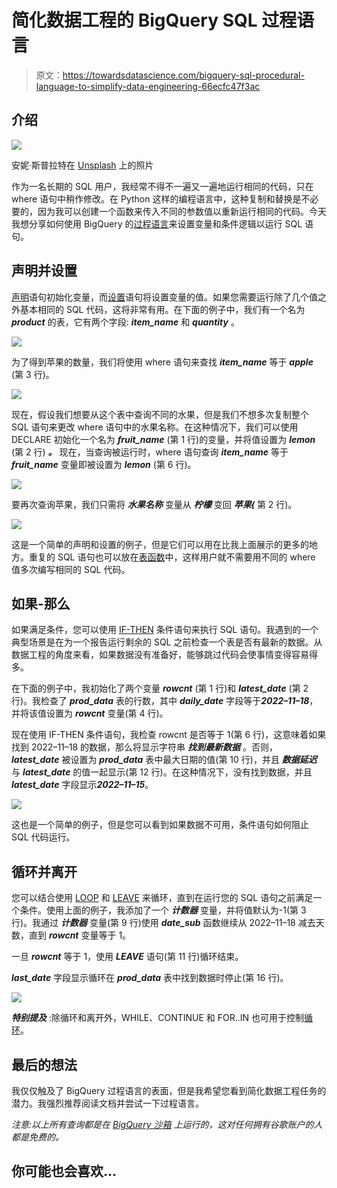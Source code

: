 # 简化数据工程的 BigQuery SQL 过程语言

> 原文：<https://towardsdatascience.com/bigquery-sql-procedural-language-to-simplify-data-engineering-66ecfc47f3ac>

## 介绍

![](img/d5c3a1f760a52e30e7dad004c487220d.png)

安妮·斯普拉特在 [Unsplash](https://unsplash.com?utm_source=medium&utm_medium=referral) 上的照片

作为一名长期的 SQL 用户，我经常不得不一遍又一遍地运行相同的代码，只在 where 语句中稍作修改。在 Python 这样的编程语言中，这种复制和替换是不必要的，因为我可以创建一个函数来传入不同的参数值以重新运行相同的代码。今天我想分享如何使用 BigQuery 的[过程语言](https://cloud.google.com/bigquery/docs/reference/standard-sql/procedural-language)来设置变量和条件逻辑以运行 SQL 语句。

## 声明并设置

[声明](https://cloud.google.com/bigquery/docs/reference/standard-sql/procedural-language#declare)语句初始化变量，而[设置](https://cloud.google.com/bigquery/docs/reference/standard-sql/procedural-language#set)语句将设置变量的值。如果您需要运行除了几个值之外基本相同的 SQL 代码，这将非常有用。在下面的例子中，我们有一个名为 ***product*** 的表，它有两个字段: ***item_name*** 和 ***quantity*** 。

![](img/87323e1abb330ca5fb069efe07d5aeb4.png)

为了得到苹果的数量，我们将使用 where 语句来查找 ***item_name*** 等于 ***apple*** (第 3 行)。

![](img/f08c47a0f98cbeee7615e311340166c1.png)

现在，假设我们想要从这个表中查询不同的水果，但是我们不想多次复制整个 SQL 语句来更改 where 语句中的水果名称。在这种情况下，我们可以使用 DECLARE 初始化一个名为 ***fruit_name*** (第 1 行)的变量，并将值设置为 ***lemon*** (第 2 行) ***。*** 现在，当查询被运行时，where 语句查询 ***item_name*** 等于 ***fruit_name*** 变量即被设置为 ***lemon*** (第 6 行)。

![](img/899e69df166f00a2e3df94f0339a31f3.png)

要再次查询苹果，我们只需将 ***水果名称*** 变量从 ***柠檬*** 变回 ***苹果(*** 第 2 行)。

![](img/4b931a41d145600ec74f98599b8c3c2c.png)

这是一个简单的声明和设置的例子，但是它们可以用在比我上面展示的更多的地方。重复的 SQL 语句也可以放在[表函数](https://cloud.google.com/bigquery/docs/reference/standard-sql/table-functions)中，这样用户就不需要用不同的 where 值多次编写相同的 SQL 代码。

## 如果-那么

如果满足条件，您可以使用 [IF-THEN](https://cloud.google.com/bigquery/docs/reference/standard-sql/procedural-language#if) 条件语句来执行 SQL 语句。我遇到的一个典型场景是在为一个报告运行剩余的 SQL 之前检查一个表是否有最新的数据。从数据工程的角度来看，如果数据没有准备好，能够跳过代码会使事情变得容易得多。

在下面的例子中，我初始化了两个变量 ***rowcnt*** (第 1 行)和 ***latest_date*** (第 2 行)。我检查了 ***prod_data*** 表的行数，其中 ***daily_date*** 字段等于***2022–11–18***，并将该值设置为 ***rowcnt*** 变量(第 4 行)。

现在使用 IF-THEN 条件语句，我检查 rowcnt 是否等于 1(第 6 行)，这意味着如果找到 2022–11–18 的数据，那么将显示字符串 ***找到最新数据*** 。否则， ***latest_date*** 被设置为 ***prod_data*** 表中最大日期的值(第 10 行)，并且 ***数据延迟*** 与 ***latest_date*** 的值一起显示(第 12 行)。在这种情况下，没有找到数据，并且 ***latest_date*** 字段显示***2022–11–15***。

![](img/f1012f3be400605dfe6002eddd2365de.png)

这也是一个简单的例子，但是您可以看到如果数据不可用，条件语句如何阻止 SQL 代码运行。

## 循环并离开

您可以结合使用 [LOOP](https://cloud.google.com/bigquery/docs/reference/standard-sql/procedural-language#loop) 和 [LEAVE](https://cloud.google.com/bigquery/docs/reference/standard-sql/procedural-language#leave) 来循环，直到在运行您的 SQL 语句之前满足一个条件。使用上面的例子，我添加了一个 ***计数器*** 变量，并将值默认为-1(第 3 行)。我通过 ***计数器*** 变量(第 9 行)使用 ***date_sub*** 函数继续从 2022–11–18 减去天数，直到 ***rowcnt*** 变量等于 1。

一旦 ***rowcnt*** 等于 1，使用 ***LEAVE*** 语句(第 11 行)循环结束。

***last_date*** 字段显示循环在 ***prod_data*** 表中找到数据时停止(第 16 行)。

![](img/8b3e1f45ab374abc63c9d625fb1a6064.png)

***特别提及*** :除循环和离开外，WHILE、CONTINUE 和 FOR..IN 也可用于控制[循环](https://cloud.google.com/bigquery/docs/reference/standard-sql/procedural-language#loops)。

## 最后的想法

我仅仅触及了 BigQuery 过程语言的表面，但是我希望您看到简化数据工程任务的潜力。我强烈推荐阅读文档并尝试一下过程语言。

*注意:以上所有查询都是在* [*BigQuery 沙箱*](https://cloud.google.com/bigquery/docs/sandbox) *上运行的，这对任何拥有谷歌账户的人都是免费的。*

## 你可能也会喜欢…

[](/4-bigquery-sql-shortcuts-that-can-simplify-your-queries-30f94666a046)  [](/6-bigquery-sql-functions-every-user-should-know-9ed97b1cf72e)  [](/how-data-scientists-can-reduce-data-wrangling-time-with-a-data-mart-809eefbe0bc2) 